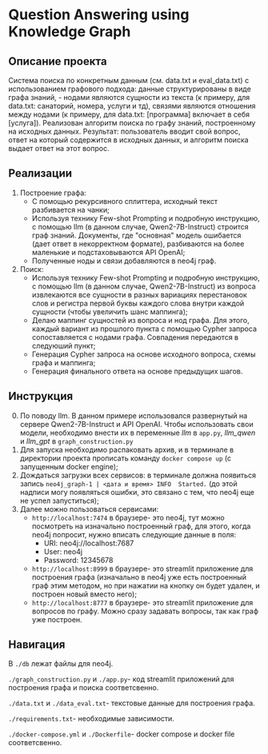 # Question Answering using Knowledge Graph
## Описание проекта
Система поиска по конкретным данным (см. data.txt и eval_data.txt) с использованием графового подхода: данные структурированы в виде графа знаний, - нодами являются сущности из текста (к примеру, для data.txt: санаторий, номера, услуги и тд), связями являются отношения между нодами (к примеру, для data.txt: [программа] включает в себя [услуга]). Реализован алгоритм поиска по графу знаний, построенному на исходных данных. Результат: пользователь вводит свой вопрос, ответ на который содержится в исходных данных, и алгоритм поиска выдает ответ на этот вопрос. 

## Реализации
1. Построение графа:
   - С помощью рекурсивного сплиттера, исходный текст разбивается на чанки;
   - Используя технику Few-shot Prompting и подробную инструкцию, с помощью llm (в данном случае, Qwen2-7B-Instruct) строится граф знаний. Документы, где "основная" модель ошибается (дает ответ в некорректном формате), разбиваются на более маленькие и подстаховываются API OpenAI;
   - Полученные ноды и связи добавляются в neo4j граф.
3. Поиск:
   - Используя технику Few-shot Prompting и подробную инструкцию, с помощью llm (в данном случае, Qwen2-7B-Instruct) из вопроса извлекаются все сущности в разных вариациях перестановок слов и регистра первой буквы каждого слова внутри каждой сущности (чтобы увеличить шанс маппинга);
   - Делаю маппинг сущностей из вопроса и нод графа. Для этого, каждый вариант из прошлого пункта с помощью Cypher запроса сопоставляется с нодами графа. Совпадения передаются в следуюший пункт;
   - Генерация Cypher запроса на основе исходного вопроса, схемы графа и маппинга;
   - Генерация финального ответа на основе предыдущих шагов.

## Инструкция 
0. По поводу llm. В данном примере использовался развернутый на сервере Qwen2-7B-Instruct и API OpenAI. Чтобы использовать свои модели, необходимо внести их в переменные *llm* в `app.py`, *llm_qwen* и *llm_gpt* в `graph_construction.py`
1. Для запуска необходимо распаковать архив, и в терминале в директории проекта прописать команду `docker compose up` (с запущенным docker engine);
2. Дождаться загрузки всех сервисов: в терминале должна появиться запись `neo4j_graph-1 | <дата и время> INFO  Started.` (до этой надписи могу появляться ошибки, это связано с тем, что neo4j еще не успел запуститься);
3. Далее можно пользоваться сервисами:
   - `http://localhost:7474` в браузере- это neo4j, тут можно посмотреть на изначально построенный граф, для этого, когда neo4j попросит, нужно вписать следующие данные в поля:
      - URI: neo4j://localhost:7687
      - User: neo4j
      - Password: 12345678
   - `http://localhost:8999` в браузере- это streamlit приложение для построения графа (изначально в neo4j уже есть построенный граф этим методом, но при нажатии на кнопку он будет удален, и построен новый вместо него);
   - `http://localhost:8777` в браузере- это streamlit приложение для вопросов по графу. Можно сразу задавать вопросы, так как граф уже построен.

## Навигация
В `./db` лежат файлы для neo4j.

`./graph_construction.py` и `./app.py`- код streamlit приложений для построения графа и поиска соответсвенно.

`./data.txt` и `./data_eval.txt`- текстовые данные для построения графа.

`./requirements.txt`- необходимые зависимости.

`./docker-compose.yml` и `./Dockerfile`- docker compose и docker file соответсвенно.

